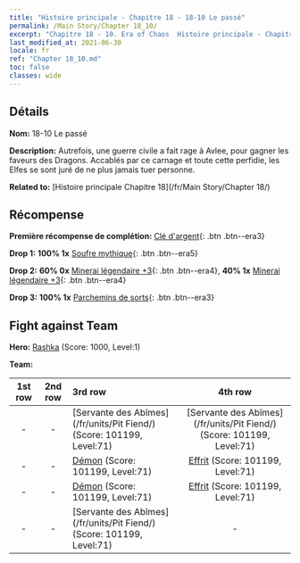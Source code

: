 ```yaml
---
title: "Histoire principale - Chapitre 18 - 18-10 Le passé"
permalink: /Main Story/Chapter 18_10/
excerpt: "Chapitre 18 - 10. Era of Chaos  Histoire principale - Chapitre 18_10. 18-10 Le passé"
last_modified_at: 2021-06-30
locale: fr
ref: "Chapter 18_10.md"
toc: false
classes: wide
---
```


## Détails

 **Nom:** 18-10 Le passé

 **Description:** Autrefois, une guerre civile a fait rage à Avlee, pour gagner les faveurs des Dragons. Accablés par ce carnage et toute cette perfidie, les Elfes se sont juré de ne plus jamais tuer personne.

 **Related to:** [Histoire principale Chapitre 18](/fr/Main Story/Chapter 18/)

## Récompense

 **Première récompense de complétion:** [Clé d'argent](/ItemsFR/con_693/){: .btn .btn--era3}

 **Drop 1:** **100% 1x** [Soufre mythique](/ItemsFR/mat_64/){: .btn .btn--era5}

 **Drop 2:** **60% 0x** [Minerai légendaire +3](/ItemsFR/mat_54/){: .btn .btn--era4}, **40% 1x** [Minerai légendaire +3](/ItemsFR/mat_54/){: .btn .btn--era4}

 **Drop 3:** **100% 1x** [Parchemins de sorts](/ItemsFR/con_694/){: .btn .btn--era3}


## Fight against Team
 **Hero:** [Rashka](/fr/heroes/Rashka/) (Score: 1000, Level:1)

 **Team:**


  | 1st row | 2nd row | 3rd row | 4th row |
  |:----:|:----:|:----|:----:|
  | - | - | [Servante des Abîmes](/fr/units/Pit Fiend/) (Score: 101199, Level:71)  | [Servante des Abîmes](/fr/units/Pit Fiend/) (Score: 101199, Level:71)  |
  | - | - | [Démon](/fr/units/Demon/) (Score: 101199, Level:71)  | [Effrit](/fr/units/Efreeti/) (Score: 101199, Level:71)  |
  | - | - | [Démon](/fr/units/Demon/) (Score: 101199, Level:71)  | [Effrit](/fr/units/Efreeti/) (Score: 101199, Level:71)  |
  | - | - | [Servante des Abîmes](/fr/units/Pit Fiend/) (Score: 101199, Level:71)  | - |


